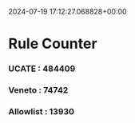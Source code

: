 2024-07-19 17:12:27.068828+00:00
# Rule Counter 
 ### UCATE : 484409

 ### Veneto : 74742

 ### Allowlist : 13930